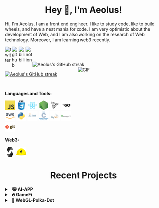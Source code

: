 <h1 align="center">Hey 👋, I'm Aeolus! </h1>

<p>
  Hi, I'm Aeolus, I am a front end engineer. I like to study code, like to build wheels, and have a neat mania for code. I am very optimistic about the development of Web, and I am also working on the research of Web technology. Moreover, I am learning web3 recently.
</p>
<a href="https://twitter.com/pingfj77">
  <img align="left" alt="twitter" width="22px" src="https://cdn.jsdelivr.net/npm/simple-icons@v3/icons/twitter.svg" />
</a>
<a href="https://github.com/Aeolus">
  <img align="left" alt="github" width="22px" src="https://cdn.jsdelivr.net/npm/simple-icons@v3/icons/github.svg" />
</a>
<a href="https://space.bilibili.com/28316728?spm_id_from=333.1007.0.0">
<img align="left" alt="bilibili" width="22px" src="https://cdn.jsdelivr.net/npm/simple-icons@v3/icons/bilibili.svg" />
</a>
<a href="https://cookie-tumbleweed-6a4.notion.site/Aeolus-s-Home-bd10e76e50364f1aa33d3cd343ef6f6f">
  <img align="left" alt="notion" width="22px" src="https://cdn.jsdelivr.net/npm/simple-icons@v3/icons/notion.svg"/>
 </a>
<br />
<br />
<p align="left">
    <img width="350px" src="https://github-readme-stats.vercel.app/api?username=AeolusZane&show_icons=true&count_private=true&hide=issues,contribs&theme=react" alt="Aeolus's GitHub streak"/>
    <img align="right" alt="GIF" src="https://media1.giphy.com/media/DyQrKMpqkAhNHZ1iWe/giphy.gif" width="270" height="270"/>
</p>
<p align="left">
  <a href="https://github.com/aeoluszane">
    <img width="350px" src="https://streak-stats.demolab.com?user=AeolusZane&theme=react&border_radius=5&date_format=M%20j%5B%2C%20Y%5D&currStreakNum=DD0000" alt="Aeolus's GitHub streak"/>
  </a>
</p>






<br/>

**Languages and Tools:**  

<code><img height="32" src="https://raw.githubusercontent.com/AeolusZane/iconfile/main/javascript.png"></code>
<code><img height="32" src="https://raw.githubusercontent.com/AeolusZane/iconfile/main/css.png"></code>
<code><img height="32" src="https://raw.githubusercontent.com/AeolusZane/iconfile/main/react.png"></code>
<code><img height="32" src="https://raw.githubusercontent.com/AeolusZane/iconfile/main/nodejs.png"></code>
<code><a target="_blank" rel="noopener noreferrer" href="https://github.com/devicons/devicon/blob/master/icons/hardhat/hardhat-original.svg"><img src="https://github.com/devicons/devicon/raw/master/icons/threejs/threejs-original.svg" title="Threejs" alt="Threejs" width="32" height="32" style="max-width: 100%;"></a></code>
<code><img height="32" src="https://raw.githubusercontent.com/AeolusZane/iconfile/main/go.png"></code>
<code><img height="32" src="https://raw.githubusercontent.com/AeolusZane/iconfile/main/aws.png"></code>
<code><img height="32" src="https://raw.githubusercontent.com/AeolusZane/iconfile/main/python.png"></code>
<code><img height="32" src="https://raw.githubusercontent.com/AeolusZane/iconfile/main/java.png"></code>
<code><img height="32" src="https://raw.githubusercontent.com/AeolusZane/iconfile/main/c.png"></code>
<code><img height="32" src="https://raw.githubusercontent.com/AeolusZane/iconfile/main/mysql.png"></code>
<code><img height="32" src="https://raw.githubusercontent.com/AeolusZane/iconfile/main/mongodb.png"></code>
<code><img height="32" src="https://raw.githubusercontent.com/AeolusZane/iconfile/main/git.png"></code>

**Web3:**

<code><a target="_blank" rel="noopener noreferrer" href="https://github.com/devicons/devicon/blob/master/icons/solidity/solidity-original.svg"><img src="https://github.com/devicons/devicon/raw/master/icons/solidity/solidity-original.svg" title="Solidity" alt="Solidity" width="32" height="32" style="max-width: 100%;"></a></code>
<code><a target="_blank" rel="noopener noreferrer" href="https://github.com/devicons/devicon/blob/master/icons/hardhat/hardhat-original.svg"><img src="https://github.com/devicons/devicon/raw/master/icons/hardhat/hardhat-original.svg" title="Swagger" alt="Swagger" width="32" height="32" style="max-width: 100%;"></a></code>

<h1 align="center">Recent Projects</h1>

<details>
<summary>&nbsp;&nbsp;<b>😸 AI-APP</summary>

<br>
<p align="left"> 
<a href="https://github.com/AeolusZane/ai-app">
  <img align="center" src="https://github-readme-stats.vercel.app/api/pin/?username=AeolusZane&repo=ai-app" width="400px" alt="ai-app"/>
</a>
</p>
</br>

  This's an app you can write your entries. 

  By AI power, it can tell you what the mood of your journal entry is.
  
  And it would try to analysis what you were feeling, saying, how you feel that day(pos or neg).

</details>

<details>
  <summary>&nbsp;&nbsp;<b>🔥 GameFi</summary>

<br>
  <p align="left"> 
  <a href="https://github.com/AeolusZane/gamefi">
    <img align="center" src="https://github-readme-stats.vercel.app/api/pin/?username=AeolusZane&repo=gamefi" width="400px" alt="gamefi"/>
  </a>
</br>

  This is an dapp, deployed in the ethereum sepolia chain. U can buy some Heroes NFTs in this App.
</details>

<details>
  <summary>&nbsp;&nbsp;<b>🐰 WebGL-Polka-Dot</summary>

<br>
  <p align="left"> 
  <a href="https://github.com/AeolusZane/WebGL-Polka-Dot">
    <img align="center" src="https://github-readme-stats.vercel.app/api/pin/?username=AeolusZane&repo=WebGL-Polka-Dot" width="400px" alt="WebGL-Polka-Dot"/>
  </a>
</br>

  This is an THREEJS Project, it's a polka dot design sphere, and has some circle hole, this project is from FrontendMaster's Course, ;).
</details>


